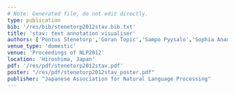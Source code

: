 ```yaml
---
# Note: Generated file, do not edit directly.
type: publication
bib: '/res/bib/stenetorp2012stav.bib.txt'
title: 'stav: text annotation visualiser'
authors: ['Pontus Stenetorp','Goran Topic','Sampo Pyysalo','Sophia Ananiadou',"Jun'ichi Tsujii"]
venue_type: 'domestic'
venue: 'Proceedings of NLP2012'
location: 'Hiroshima, Japan'
pdf: '/res/pdf/stenetorp2012stav.pdf'
poster: "/res/pdf/stenetorp2012stav_poster.pdf"
publisher: "Japanese Association for Natural Language Processing"
---
```

